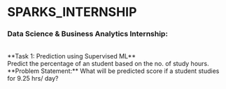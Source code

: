 # SPARKS_INTERNSHIP
<h3>Data Science &amp; Business Analytics Internship:</h3> <br>
**Task 1: Prediction using Supervised ML** <br>
Predict the percentage of an student based on the no. of study hours. <br>
**Problem Statement:** What will be predicted score if a student studies for 9.25 hrs/ day?
